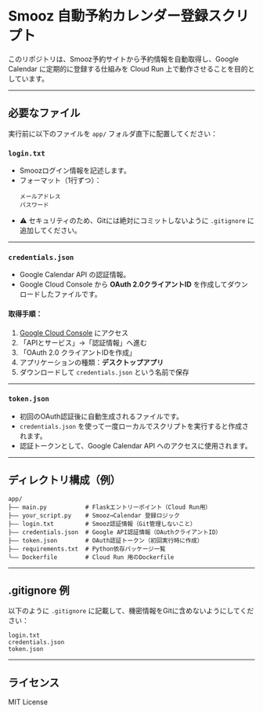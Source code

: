 # Smooz 自動予約カレンダー登録スクリプト

このリポジトリは、Smooz予約サイトから予約情報を自動取得し、Google Calendar に定期的に登録する仕組みを Cloud Run 上で動作させることを目的としています。

---

## 必要なファイル

実行前に以下のファイルを `app/` フォルダ直下に配置してください：

### `login.txt`
- Smoozログイン情報を記述します。
- フォーマット（1行ずつ）：
  ```
  メールアドレス
  パスワード
  ```
- ⚠️ セキュリティのため、Gitには絶対にコミットしないように `.gitignore` に追加してください。

---

### `credentials.json`
- Google Calendar API の認証情報。
- Google Cloud Console から **OAuth 2.0クライアントID** を作成してダウンロードしたファイルです。

#### 取得手順：
1. [Google Cloud Console](https://console.cloud.google.com/) にアクセス
2. 「APIとサービス」→「認証情報」へ進む
3. 「OAuth 2.0 クライアントIDを作成」
4. アプリケーションの種類：**デスクトップアプリ**
5. ダウンロードして `credentials.json` という名前で保存

---

### `token.json`
- 初回のOAuth認証後に自動生成されるファイルです。
- `credentials.json` を使って一度ローカルでスクリプトを実行すると作成されます。
- 認証トークンとして、Google Calendar API へのアクセスに使用されます。

---

## ディレクトリ構成（例）

```
app/
├―― main.py           # Flaskエントリーポイント（Cloud Run用）
├―― your_script.py    # Smooz→Calendar 登録ロジック
├―― login.txt         # Smooz認証情報（Git管理しないこと）
├―― credentials.json  # Google API認証情報（OAuthクライアントID）
├―― token.json        # OAuth認証トークン（初回実行時に作成）
├―― requirements.txt  # Python依存パッケージ一覧
└―― Dockerfile        # Cloud Run 用のDockerfile
```

---

## .gitignore 例

以下のように `.gitignore` に記載して、機密情報をGitに含めないようにしてください：

```
login.txt
credentials.json
token.json
```

---

## ライセンス

MIT License
```


